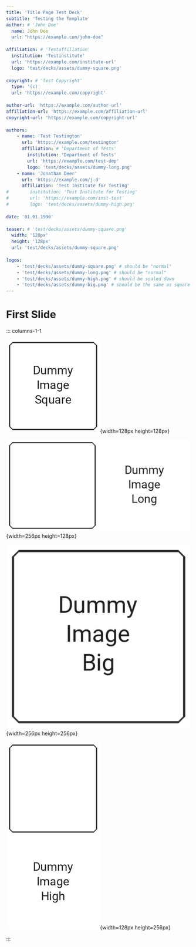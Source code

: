 ```yaml
---
title: 'Title Page Test Deck'
subtitle: 'Testing the Template'
author: # 'John Doe'
  name: John Doe
  url: "https://example.com/john-doe"

affiliation: # 'Testaffiliation'
  institution: 'Testinstitute'
  url: 'https://example.com/institute-url'
  logo: 'test/decks/assets/dummy-square.png'

copyright: # 'Test Copyright'
  type: '(c)'
  url: 'https://example.com/copyright'

author-url: 'https://example.com/author-url'
affiliation-url: 'https://example.com/affiliation-url'
copyright-url: 'https://example.com/copyright-url'

authors:
    - name: 'Test Testington'
      url: 'https://example.com/testington'
      affiliation: # 'Department of Tests'
        institution: 'Department of Tests'
        url: 'https://example.com/test-dep'
        logo: 'test/decks/assets/dummy-long.png'
    - name: 'Jonathan Deer'
      url: 'https://example.com/j-d'
      affiliation: 'Test Institute for Testing'
#        institution: 'Test Institute for Testing'
#        url: 'https://example.com/inst-test'
#        logo: 'test/decks/assets/dummy-high.png'

date: '01.01.1990'

teaser: # 'test/decks/assets/dummy-square.png'
  width: '128px'
  height: '128px'
  url: 'test/decks/assets/dummy-square.png'

logos:
    - 'test/decks/assets/dummy-square.png' # should be "normal"
    - 'test/decks/assets/dummy-long.png' # should be "normal"
    - 'test/decks/assets/dummy-high.png' # should be scaled down
    - 'test/decks/assets/dummy-big.png' # should be the same as square because it was scaled down
---
```


# First Slide

::: columns-1-1

![](./assets/dummy-square.png){width=128px height=128px}

![](./assets/dummy-long.png){width=256px height=128px}

![](./assets/dummy-big.png){width=256px height=256px}

![](./assets/dummy-high.png){width=128px height=256px}

:::